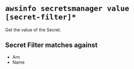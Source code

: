 # `awsinfo secretsmanager value [secret-filter]*`

Get the value of the Secret.

## Secret Filter matches against

* Arn
* Name
